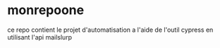 # monrepoone
ce repo contient le projet d'automatisation a l'aide de l'outil cypress en utilisant l'api mailslurp
